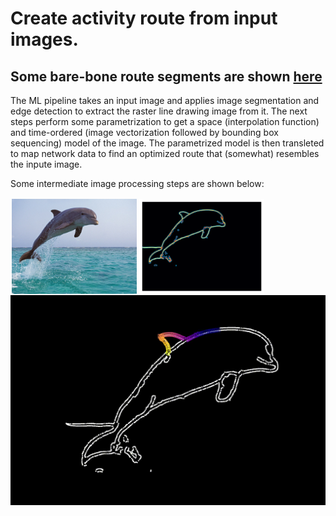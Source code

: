 # Create activity route from input images.

## Some bare-bone route segments are shown [here](https://ssarkarbht.github.io/map-art/)

The ML pipeline takes an input image and applies image segmentation and edge detection to extract the raster line drawing image from it. The next steps perform some parametrization to get a space (interpolation function) and time-ordered (image vectorization followed by bounding box sequencing) model of the image. The parametrized model is then transleted to map network data to find an optimized route that (somewhat) resembles the inpute image.

Some intermediate image processing steps are shown below:
<div style="display: flex; width:400px;">
  <img src="resources/dolphin_original.jpg" alt="Image 1" style="width: 50%; padding: 2px;">
  <img src="resources/dolphin_heatmap.png" alt="Image 2" style="width: 50%; padding: 2px;">
</div>

<div style="display: flex; justify-content: center;">
  <img src="resources/dolphin_tracking.gif" alt="Your GIF">
</div>
